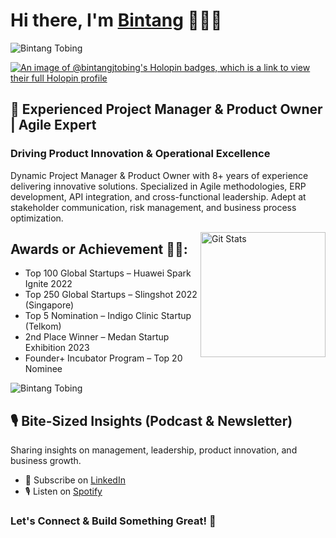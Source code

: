 # Hi there, I'm [Bintang](https://bintangtobing.com) 👋🧑‍💻
<p align="left"> 
<img src="https://komarev.com/ghpvc/?username=bintangjtobing&label=Profile%20views&color=0e75b6&style=flat" alt="Bintang Tobing" /> 
<br>
</p>

[![An image of @bintangjtobing's Holopin badges, which is a link to view their full Holopin profile](https://holopin.me/bintangjtobing)](https://holopin.io/@bintangjtobing)

## 🚀 Experienced Project Manager & Product Owner | Agile Expert
### Driving Product Innovation & Operational Excellence
Dynamic Project Manager & Product Owner with 8+ years of experience delivering innovative solutions. Specialized in Agile methodologies, ERP development, API integration, and cross-functional leadership. Adept at stakeholder communication, risk management, and business process optimization.

<a href="https://github.com/bintangjtobing"><img alt="Git Stats" src="https://github-readme-stats.vercel.app/api?username=bintangjtobing&include_all_commits=true&show_icons=true" align="right" height="200" /></a>

## Awards or Achievement 📸👑:
- Top 100 Global Startups – Huawei Spark Ignite 2022
- Top 250 Global Startups – Slingshot 2022 (Singapore)
- Top 5 Nomination – Indigo Clinic Startup (Telkom)
- 2nd Place Winner – Medan Startup Exhibition 2023
- Founder+ Incubator Program – Top 20 Nominee

<img align="center" src="https://github-readme-streak-stats.herokuapp.com/?user=bintangjtobing&" alt="Bintang Tobing" />

## 🎙️ Bite-Sized Insights (Podcast & Newsletter)
Sharing insights on management, leadership, product innovation, and business growth.
- 📩 Subscribe on [LinkedIn](https://linkedin.com/in/bintangtobing)
- 🎙️ Listen on [Spotify](https://open.spotify.com/)

### Let's Connect & Build Something Great! 🚀
